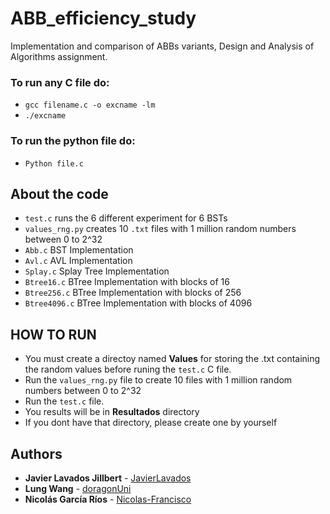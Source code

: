 # ABB_efficiency_study
Implementation and comparison of ABBs variants, Design and Analysis of Algorithms assignment.



### To run any C file do:
- `gcc filename.c -o excname -lm` 
- `./excname`

### To run the python file do: 
- `Python file.c`


## About the code
- `test.c` runs the 6 different experiment for 6 BSTs 
- `values_rng.py` creates 10 `.txt` files with 1 million random numbers between 0 to 2^32
- `Abb.c` BST Implementation
- `Avl.c` AVL  Implementation
- `Splay.c` Splay Tree Implementation
- `Btree16.c` BTree Implementation with blocks of 16
- `Btree256.c`  BTree Implementation with blocks of 256
- `Btree4096.c`  BTree Implementation with blocks of 4096

## HOW TO RUN

- You must create a directoy named **Values** for storing the .txt containing the random values before runing the `test.c` C file.
- Run the `values_rng.py` file to create 10 files with 1 million random numbers between 0 to 2^32
- Run the `test.c` file.
- You results will be in **Resultados** directory
- If you dont have that directory, please create one by yourself

## Authors
- **Javier Lavados Jillbert** - [JavierLavados](https://github.com/JavierLavados)
- **Lung Wang** - [doragonUni](https://github.com/doragonUni)
- **Nicolás García Ríos** - [Nicolas-Francisco](https://github.com/Nicolas-Francisco)
